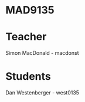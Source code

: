 MAD9135
=======

Teacher
=======

Simon MacDonald - macdonst

Students
========

Dan Westenberger - west0135